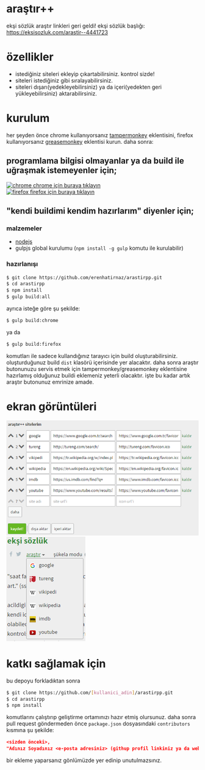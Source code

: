 # araştır++
ekşi sözlük araştır linkleri geri geldi! ekşi sözlük başlığı: https://eksisozluk.com/arastir--4441723

# özellikler
* istediğiniz siteleri ekleyip çıkartabilirsiniz. kontrol sizde!
* siteleri istediğiniz gibi sıralayabilirsiniz.
* siteleri dışarı(yedekleyebilirsiniz) ya da içeri(yedekten geri yükleyebilirsiniz) aktarabilirsiniz.

# kurulum
her şeyden önce chrome kullanıyorsanız [tampermonkey](https://chrome.google.com/webstore/detail/tampermonkey/dhdgffkkebhmkfjojejmpbldmpobfkfo) eklentisini, firefox kullanıyorsanız [greasemonkey](https://addons.mozilla.org/en-US/firefox/addon/greasemonkey/) eklentisi kurun. daha sonra:

## programlama bilgisi olmayanlar ya da build ile uğraşmak istemeyenler için;
<!-- TODO: linkler master ile birleştirilince eklenecek -->
[![chrome](http://icons.iconarchive.com/icons/cornmanthe3rd/plex/16/Internet-chrome-icon.png) chrome için buraya tıklayın](https://github.com/erenhatirnaz/arastirpp/raw/master/dist/chrome/arastirpp.user.js) <br/>
[![firefox](http://icons.iconarchive.com/icons/cornmanthe3rd/plex/16/Internet-firefox-icon.png) firefox için buraya tıklayın](https://github.com/erenhatirnaz/arastirpp/raw/master/dist/firefox/arastirpp.user.js)

## "kendi buildimi kendim hazırlarım" diyenler için;

### malzemeler
* [nodejs](https://nodejs.org/en/)
* gulpjs global kurulumu (`npm install -g gulp` komutu ile kurulabilir)

### hazırlanışı
```bash
$ git clone https://github.com/erenhatirnaz/arastirpp.git
$ cd arastirpp
$ npm install
$ gulp build:all
```
ayrıca isteğe göre şu şekilde:
```bash
$ gulp build:chrome
```
ya da
```bash
$ gulp build:firefox
```
komutları ile sadece kullandığınız tarayıcı için build oluşturabilirsiniz. oluşturduğunuz build `dist` klasörü içerisinde yer alacaktır. daha sonra araştır butonunuzu servis etmek için tampermonkey/greasemonkey eklentisine hazırlamış olduğunuz buildi eklemeniz yeterli olacaktır. işte bu kadar artık araştır butonunuz emrinize amade.

# ekran görüntüleri
![araştır menüsü ayarları](screenshots/settings.png)
![araştır menüsü](screenshots/arastirpp.png)

# katkı sağlamak için
bu depoyu forkladıktan sonra
```bash
$ git clone https://github.com/[kullanici_adin]/arastirpp.git
$ cd arastirpp
$ npm install
```
komutlarını çalıştırıp geliştirme ortamınızı hazır etmiş olursunuz. daha sonra pull request göndermeden önce `package.json` dosyasındaki `contributors` kısmına şu şekilde:
```json
<sizden önceki>,
"Adınız Soyadınız <e-posta adresiniz> (githup profil linkiniz ya da web siteniz)"
```
bir ekleme yaparsanız gönlümüzde yer edinip unutulmazsınız.
